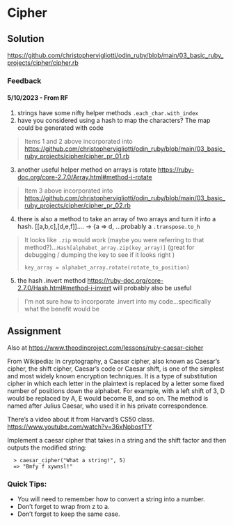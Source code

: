 # Cipher

## Solution

https://github.com/christophervigliotti/odin_ruby/blob/main/03_basic_ruby_projects/cipher/cipher.rb 

### Feedback

#### 5/10/2023 - From RF 

1. strings have some nifty helper methods `.each_char.with_index `
2. have you considered using a hash to map the characters? The map could be generated with code

>Items 1 and 2 above incorporated into https://github.com/christophervigliotti/odin_ruby/blob/main/03_basic_ruby_projects/cipher/cipher_pr_01.rb 

3. another useful helper method on arrays is rotate https://ruby-doc.org/core-2.7.0/Array.html#method-i-rotate 

>Item 3 above incorporated into https://github.com/christophervigliotti/odin_ruby/blob/main/03_basic_ruby_projects/cipher/cipher_pr_02.rb 

4. there is also a method to take an array of two arrays and turn it into a hash.
[[a,b,c],[d,e,f]].... -> {a => d, ...probably a `.transpose.to_h`

> It looks like `.zip` would work (maybe you were referring to that method?)...`Hash[alphabet_array.zip(key_array)]` (great for debugging / dumping the key to see if it looks right
>)  
>```
>key_array = alphabet_array.rotate(rotate_to_position)
>```

5. the hash .invert method https://ruby-doc.org/core-2.7.0/Hash.html#method-i-invert
will probably also be useful

> I'm not sure how to incorporate .invert into my code...specifically what the benefit would be

## Assignment 

Also at https://www.theodinproject.com/lessons/ruby-caesar-cipher

From Wikipedia: In cryptography, a Caesar cipher, also known as Caesar’s cipher, the shift cipher, Caesar’s code or Caesar shift, is one of the simplest and most widely known encryption techniques. It is a type of substitution cipher in which each letter in the plaintext is replaced by a letter some fixed number of positions down the alphabet. For example, with a left shift of 3, D would be replaced by A, E would become B, and so on. The method is named after Julius Caesar, who used it in his private correspondence.

There’s a video about it from Harvard’s CS50 class. https://www.youtube.com/watch?v=36xNpbosfTY

Implement a caesar cipher that takes in a string and the shift factor and then outputs the modified string:

```
  > caesar_cipher("What a string!", 5)
  => "Bmfy f xywnsl!"
```

### Quick Tips:

* You will need to remember how to convert a string into a number.
* Don’t forget to wrap from z to a.
* Don’t forget to keep the same case.